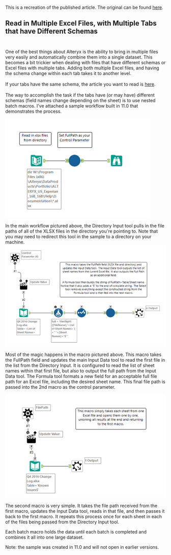 This is a recreation of the published article. The original can be found [here](https://community.alteryx.com/t5/Alteryx-Designer-Knowledge-Base/Read-in-Multiple-Excel-Files-with-Multiple-Tabs-that-have/ta-p/51145).

## Read in Multiple Excel Files, with Multiple Tabs that have Different Schemas <br><br>

One of the best things about Alteryx is the ability to bring in multiple files very easily and automatically combine them into a single dataset. This becomes a bit trickier when dealing with files that have different schemas or Excel files with multiple tabs. Adding both multiple Excel files, and having the schema change within each tab takes it to another level. <br><br>
If your tabs have the same schema, the article you want to read is [here](https://community.alteryx.com/t5/Alteryx-Designer-Knowledge-Base/How-To-Import-Multiple-Excel-Sheets-or-a-Specific-Excel-Range/ta-p/398220). <br><br>
The way to accomplish the task if the tabs have (or may have) different schemas (field names change depending on the sheet) is to use nested batch macros. I've attached a sample workflow built in 11.0 that demonstrates the process.

![workflow](/Community%20Articles/Screenshots/main%20workflow.png)

In the main workflow pictured above, the Directory Input tool pulls in the file paths of all of the XLSX files in the directory you're pointing to. Note that you may need to redirect this tool in the sample to a directory on your machine.
![macro1](/Community%20Articles/Screenshots/Macro1.png)

Most of the magic happens in the macro pictured above. This macro takes the FullPath field and updates the main Input Data tool to read the first file in the list from the Directory Input. It is configured to read the list of sheet names within that first file, but also to output the full path from the Input Data tool. The Formula tool formats a new field for an acceptable full file path for an Excel file, including the desired sheet name. This final file path is passed into the 2nd macro as the control parameter.

![macro2](/Community%20Articles/Screenshots/Macro2.png)

The second macro is very simple. It takes the file path received from the first macro, updates the Input Data tool, reads in that file, and then passes it back to the first macro. It repeats this process once for each sheet in each of the files being passed from the Directory Input tool.<br>

Each batch macro holds the data until each batch is completed and combines it all into one large dataset. <br>

Note: the sample was created in 11.0 and will not open in earlier versions.
